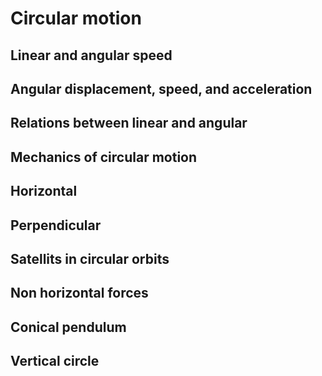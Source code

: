 # Circular motion

## Linear and angular speed

## Angular displacement, speed, and acceleration

## Relations between linear and angular

## Mechanics of circular motion

## Horizontal

## Perpendicular

## Satellits in circular orbits

## Non horizontal forces

## Conical pendulum

## Vertical circle



